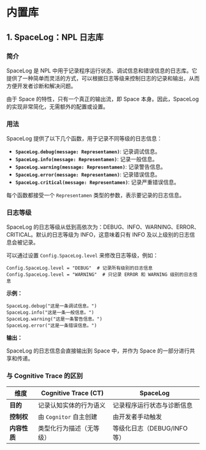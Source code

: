 #  内置库

## 1. SpaceLog：NPL 日志库

### 简介

SpaceLog 是 NPL 中用于记录程序运行状态、调试信息和错误信息的日志库。它提供了一种简单而灵活的方式，可以根据日志等级来控制日志的记录和输出，从而方便开发者诊断和解决问题。

由于 Space 的特性，只有一个真正的输出流，即 Space 本身。因此，SpaceLog 的实现非常简化，无需额外的配置或设置。

### 用法

SpaceLog 提供了以下几个函数，用于记录不同等级的日志信息：

-   **`SpaceLog.debug(message: Representamen)`**: 记录调试信息。
-   **`SpaceLog.info(message: Representamen)`**: 记录一般信息。
-   **`SpaceLog.warning(message: Representamen)`**: 记录警告信息。
-   **`SpaceLog.error(message: Representamen)`**: 记录错误信息。
-   **`SpaceLog.critical(message: Representamen)`**: 记录严重错误信息。

每个函数都接受一个 `Representamen` 类型的参数，表示要记录的日志信息。

### 日志等级

SpaceLog 的日志等级从低到高依次为：DEBUG、INFO、WARNING、ERROR、CRITICAL。默认的日志等级为 INFO，这意味着只有 INFO 及以上级别的日志信息会被记录。

可以通过设置 `Config.SpaceLog.level` 来修改日志等级，例如：

```npl
Config.SpaceLog.level = "DEBUG"  # 记录所有级别的日志信息
Config.SpaceLog.level = "WARNING"  # 只记录 ERROR 和 WARNING 级别的日志信息
```

**示例：**

```npl
SpaceLog.debug("这是一条调试信息。")
SpaceLog.info("这是一条一般信息。")
SpaceLog.warning("这是一条警告信息。")
SpaceLog.error("这是一条错误信息。")
```

**输出：**

SpaceLog 的日志信息会直接输出到 Space 中，并作为 Space 的一部分进行共享和传递。

### **与 Cognitive Trace 的区别**  

| 维度          | **Cognitive Trace (CT)**               | **SpaceLog**                 |  
|---------------|----------------------------------------|------------------------------|  
| **目的**      | 记录认知实体的行为语义                  | 记录程序运行状态与诊断信息    |  
| **控制权**    | 由 `Cognitor` 自主创建                  | 由开发者手动触发              |  
| **内容性质**  | 类型化行为描述（无等级）                | 等级化日志（DEBUG/INFO 等）   |  